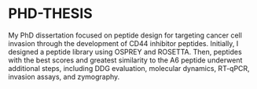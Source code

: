 # PHD-THESIS
My PhD dissertation focused on peptide design for targeting cancer cell invasion through the development of CD44 inhibitor peptides. Initially, I designed a peptide library using OSPREY and ROSETTA. Then, peptides with the best scores and greatest similarity to the A6 peptide underwent additional steps, including DDG evaluation, molecular dynamics, RT-qPCR, invasion assays, and zymography.
